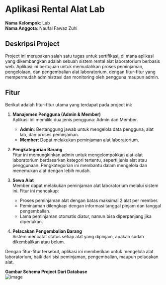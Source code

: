 # Aplikasi Rental Alat Lab

**Nama Kelompok**: Lab  
**Nama Anggota**: Naufal Fawaz Zuhi  

## Deskripsi Project
Project ini merupakan salah satu tugas untuk sertifikasi, di mana aplikasi yang dikembangkan adalah sebuah sistem rental alat laboratorium berbasis web. Aplikasi ini bertujuan untuk memudahkan proses peminjaman, pengelolaan, dan pengembalian alat laboratorium, dengan fitur-fitur yang mempermudah administrasi dan monitoring oleh pengguna maupun admin.

## Fitur
Berikut adalah fitur-fitur utama yang terdapat pada project ini:

1. **Manajemen Pengguna (Admin & Member)**  
   Aplikasi ini memiliki dua jenis pengguna: Admin dan Member.  
   - **Admin**: Bertanggung jawab untuk mengelola data pengguna, alat lab, dan proses peminjaman.  
   - **Member**: Dapat melakukan peminjaman alat laboratorium.
2. **Pengkategorian Barang**  
   Fitur ini memungkinkan admin untuk mengelompokkan alat-alat laboratorium berdasarkan kategori tertentu, seperti jenis alat atau penggunaan. Pengkategorian ini membantu dalam mengelola dan menemukan alat dengan lebih mudah.

3. **Sewa Alat**  
   Member dapat melakukan peminjaman alat laboratorium melalui sistem ini. Fitur ini mencakup:
   - Proses peminjaman alat dengan batas maksimal 2 alat per member.
   - Peminjaman dilengkapi dengan informasi tanggal pinjam dan tanggal pengembalian.
   - Lama peminjaman otomatis diatur, namun bisa diperpanjang jika diperlukan.

4. **Pelacakan Pengembalian Barang**  
   Sistem mencatat status setiap alat yang dipinjam, apakah sudah dikembalikan atau belum. 

Dengan fitur-fitur tersebut, aplikasi ini memberikan untuk mengelola alat laboratorium, baik dari sisi peminjaman, pengembalian, maupun pelacakan alat.

**Gambar Schema Project Dari Database**  
![image](https://github.com/user-attachments/assets/b1d7691e-f2af-4f9e-8687-cddde048a4f9)

